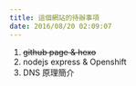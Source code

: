 ```yaml
---
title: 這個網站的待辦事項
date: 2016/08/20 02:09:07
---
```

1. ~~github page & hexo~~
2. nodejs express & Openshift
3. DNS 原理簡介
